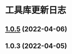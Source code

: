 # 工具库更新日志

## [1.0.5](https://github.com/huahuahuahuahuahua/sings-utils/compare/v1.0.3...v1.0.5) (2022-04-06)



## 1.0.3 (2022-04-05)



